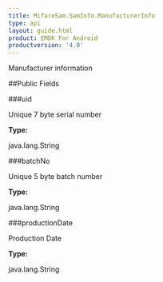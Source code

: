 ```yaml
---
title: MifareSam.SamInfo.ManufacturerInfo
type: api
layout: guide.html
product: EMDK For Android
productversion: '4.0'
---
```



Manufacturer information

##Public Fields

###uid

Unique 7 byte serial number

**Type:**

java.lang.String

###batchNo

Unique 5 byte batch number

**Type:**

java.lang.String

###productionDate

Production Date

**Type:**

java.lang.String












